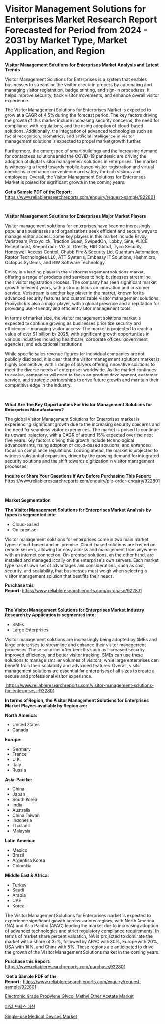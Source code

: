 <p><h1>Visitor Management Solutions for Enterprises Market Research Report Forecasted for Period from 2024 -  2031 by Market Type, Market Application, and Region</h1></p><p><strong>Visitor Management Solutions for Enterprises Market Analysis and Latest Trends</strong></p>
<p><p>Visitor Management Solutions for Enterprises is a system that enables businesses to streamline the visitor check-in process by automating and managing visitor registration, badge printing, and sign-in procedures. It helps improve security, track visitor movements, and enhance overall visitor experience.</p><p>The Visitor Management Solutions for Enterprises Market is expected to grow at a CAGR of 4.5% during the forecast period. The key factors driving the growth of this market include increasing security concerns, the need for compliance with regulations, and the rising adoption of cloud-based solutions. Additionally, the integration of advanced technologies such as facial recognition, biometrics, and artificial intelligence in visitor management solutions is expected to propel market growth further.</p><p>Furthermore, the emergence of smart buildings and the increasing demand for contactless solutions amid the COVID-19 pandemic are driving the adoption of digital visitor management solutions in enterprises. The market is witnessing a trend towards mobile-based visitor registration and virtual check-ins to enhance convenience and safety for both visitors and employees. Overall, the Visitor Management Solutions for Enterprises Market is poised for significant growth in the coming years.</p></p>
<p><strong>Get a Sample PDF of the Report:&nbsp;</strong> <a href="https://www.reliableresearchreports.com/enquiry/request-sample/922801">https://www.reliableresearchreports.com/enquiry/request-sample/922801</a></p>
<p>&nbsp;</p>
<p><strong>Visitor Management Solutions for Enterprises Major Market Players</strong></p>
<p><p>Visitor management solutions for enterprises have become increasingly popular as businesses and organizations seek efficient and secure ways to manage visitor access. Some key players in this market include Envoy, Veristream, Proxyclick, Traction Guest, SwipedOn, iLobby, Sine, ALICE Receptionist, KeepnTrack, Vizito, Greetly, HID Global, Tyco Security, Honeywell Access Control, Chubb Fire & Security Ltd, Quantum Automation, Raptor Technologies LLC, ATT Systems, Embassy IT Solutions, Hashmicro, Octopus Systems, and RIW Software Technology.</p><p>Envoy is a leading player in the visitor management solutions market, offering a range of products and services to help businesses streamline their visitor registration process. The company has seen significant market growth in recent years, with a strong focus on innovation and customer service. Veristream is another key player in the market, known for its advanced security features and customizable visitor management solutions. Proxyclick is also a major player, with a global presence and a reputation for providing user-friendly and efficient visitor management tools.</p><p>In terms of market size, the visitor management solutions market is expected to continue growing as businesses prioritize security and efficiency in managing visitor access. The market is projected to reach a value of over $1 billion by 2025, with significant growth opportunities in various industries including healthcare, corporate offices, government agencies, and educational institutions.</p><p>While specific sales revenue figures for individual companies are not publicly disclosed, it is clear that the visitor management solutions market is highly competitive, with a range of players offering innovative solutions to meet the diverse needs of enterprises worldwide. As the market continues to evolve, companies will need to focus on product development, customer service, and strategic partnerships to drive future growth and maintain their competitive edge in the industry.</p></p>
<p>&nbsp;</p>
<p><strong>What Are The Key Opportunities For Visitor Management Solutions for Enterprises Manufacturers?</strong></p>
<p><p>The global Visitor Management Solutions for Enterprises market is experiencing significant growth due to the increasing security concerns and the need for seamless visitor experiences. The market is poised to continue its upward trajectory, with a CAGR of around 15% expected over the next five years. Key factors driving this growth include technological advancements, rising adoption of cloud-based solutions, and enhanced focus on compliance regulations. Looking ahead, the market is projected to witness substantial expansion, driven by the growing demand for integrated security solutions and the shift towards digitization in visitor management processes.</p></p>
<p><strong>Inquire or Share Your Questions If Any Before Purchasing This Report:</strong> <a href="https://www.reliableresearchreports.com/enquiry/pre-order-enquiry/922801">https://www.reliableresearchreports.com/enquiry/pre-order-enquiry/922801</a></p>
<p>&nbsp;</p>
<p><strong>Market Segmentation</strong></p>
<p><strong>The Visitor Management Solutions for Enterprises Market Analysis by types is segmented into:</strong></p>
<p><ul><li>Cloud-based</li><li>On-premise</li></ul></p>
<p><p>Visitor management solutions for enterprises come in two main market types: cloud-based and on-premise. Cloud-based solutions are hosted on remote servers, allowing for easy access and management from anywhere with an internet connection. On-premise solutions, on the other hand, are installed and managed locally on the enterprise's own servers. Each market type has its own set of advantages and considerations, such as cost, security, and scalability, that businesses must weigh when selecting a visitor management solution that best fits their needs.</p></p>
<p><strong>Purchase this Report:&nbsp;</strong><a href="https://www.reliableresearchreports.com/purchase/922801">https://www.reliableresearchreports.com/purchase/922801</a></p>
<p>&nbsp;</p>
<p><strong>The Visitor Management Solutions for Enterprises Market Industry Research by Application is segmented into:</strong></p>
<p><ul><li>SMEs</li><li>Large Enterprises</li></ul></p>
<p><p>Visitor management solutions are increasingly being adopted by SMEs and large enterprises to streamline and enhance their visitor management processes. These solutions offer benefits such as increased security, improved efficiency, and better visitor tracking. SMEs can use these solutions to manage smaller volumes of visitors, while large enterprises can benefit from their scalability and advanced features. Overall, visitor management solutions are essential for enterprises of all sizes to create a secure and professional visitor experience.</p></p>
<p><a href="https://www.reliableresearchreports.com/visitor-management-solutions-for-enterprises-r922801">&nbsp;https://www.reliableresearchreports.com/visitor-management-solutions-for-enterprises-r922801</a></p>
<p><strong>In terms of Region, the Visitor Management Solutions for Enterprises Market Players available by Region are:</strong></p>
<p>
    <p> <strong> North America: </strong>
        <ul>
            <li>United States</li>
            <li>Canada</li>
        </ul>
        </p> 
    <p> <strong> Europe: </strong>
        <ul>
            <li>Germany</li>
            <li>France</li>
            <li>U.K.</li>
            <li>Italy</li>
            <li>Russia</li>
        </ul>
        </p> 
    <p> <strong> Asia-Pacific: </strong>
        <ul>
            <li>China</li>
            <li>Japan</li>
            <li>South Korea</li>
            <li>India</li>
            <li>Australia</li>
            <li>China Taiwan</li>
            <li>Indonesia</li>
            <li>Thailand</li>
            <li>Malaysia</li>
        </ul>
        </p> 
    <p> <strong> Latin America: </strong>
        <ul>
            <li>Mexico</li>
            <li>Brazil</li>
            <li>Argentina Korea</li>
            <li>Colombia</li>
        </ul>
        </p> 
    <p> <strong> Middle East & Africa: </strong>
        <ul>
            <li>Turkey</li>
            <li>Saudi</li>
            <li>Arabia</li>
            <li>UAE</li>
            <li>Korea</li>
        </ul>
    </p>
    </p>
<p><p>The Visitor Management Solutions for Enterprises market is expected to experience significant growth across various regions, with North America (NA) and Asia Pacific (APAC) leading the market due to increasing adoption of advanced technologies and strict regulatory compliance requirements. In terms of market share percent valuation, NA is projected to dominate the market with a share of 35%, followed by APAC with 30%, Europe with 20%, USA with 10%, and China with 5%. These regions are anticipated to drive the growth of the Visitor Management Solutions market in the coming years.</p></p>
<p><strong>Purchase this Report: </strong><a href="https://www.reliableresearchreports.com/purchase/922801">https://www.reliableresearchreports.com/purchase/922801</a></p>
<p>&nbsp;<strong>Get a Sample PDF of the Report:&nbsp;&nbsp;</strong><a href="https://www.reliableresearchreports.com/enquiry/request-sample/922801">https://www.reliableresearchreports.com/enquiry/request-sample/922801</a></p>
<p><strong></strong></p>
<p><p><a href="https://www.linkedin.com/pulse/global-electronic-grade-propylene-glycol-methyl-ether-acetate-afhhf?trackingId=MZZrBCjV2weduG8znmmVCw%3D%3D">Electronic Grade Propylene Glycol Methyl Ether Acetate Market</a></p><p><a href="https://github.com/sougarounis/Market-Research-Report-List-3/blob/main/172737253827.md">파일 프레스 머신</a></p><p><a href="https://www.linkedin.com/pulse/single-use-medical-devices-market-size-cagr-trends-2024-2030-yegne?trackingId=KfGvChjfrbzoLWyQtVmgfA%3D%3D">Single-use Medical Devices Market</a></p></p>
